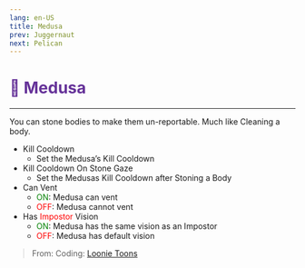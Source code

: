 ```yaml
---
lang: en-US
title: Medusa
prev: Juggernaut
next: Pelican
---
```


# <font color="#663399">🐍 <b>Medusa</b></font> <Badge text="Killing" type="tip" vertical="middle"/>
---

You can stone bodies to make them un-reportable. Much like Cleaning a body.
* Kill Cooldown
  * Set the Medusa’s Kill Cooldown
* Kill Cooldown On Stone Gaze
  * Set the Medusas Kill Cooldown after Stoning a Body
* Can Vent
  * <font color=green>ON</font>: Medusa can vent
  * <font color=red>OFF</font>: Medusa cannot vent
* Has <font color=red>Impostor</font> Vision
  * <font color=green>ON</font>: Medusa has the same vision as an Impostor
  * <font color=red>OFF</font>: Medusa has default vision

> From: Coding: [Loonie Toons](https://github.com/Loonie-Toons) 